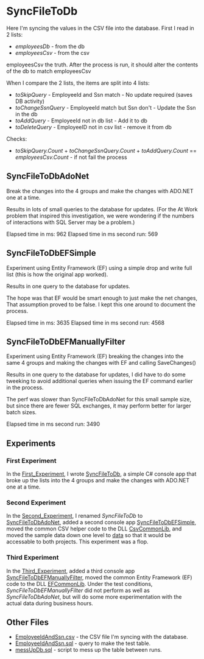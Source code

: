 # SyncFileToDb

Here I'm syncing the values in the CSV file into the database. First I read in 2 lists:
- *employeesDb* - from the db
- *employeesCsv* - from the csv
 
employeesCsv the truth. After the process is run, it should alter the contents of the db to match employeesCsv

When I compare the 2 lists, the items are split into 4 lists:
- *toSkipQuery* - EmployeeId and Ssn match - No update required (saves DB activity)
- *toChangeSsnQuery* - EmployeeId match but Ssn don't - Update the Ssn in the db
- *toAddQuery* - EmployeeId not in db list - Add it to db
- *toDeleteQuery* - EmployeeID not in csv list - remove it from db
 
 Checks:
 - *toSkipQuery.Count* + *toChangeSsnQuery.Count* + *toAddQuery.Count* == *employeesCsv.Count* - if not fail the process
	 
## SyncFileToDbAdoNet

Break the changes into the 4 groups and make the changes with ADO.NET one at a time.

Results in lots of small queries to the database for updates. (For the At Work problem that inspired this investigation, we
were wondering if the numbers of interactions with SQL Server may be a problem.)

Elapsed time in ms: 962
Elapsed time in ms second run: 569

## SyncFileToDbEFSimple

Experiment using Entity Framework (EF) using a simple drop and write full list (this is how the original app worked). 

Results in one query to the database for updates. 

The hope was that EF would be smart enough to just make the net changes, That assumption proved to be false. I kept 
this one around to document the process.

Elapsed time in ms: 3635
Elapsed time in ms second run: 4568

## SyncFileToDbEFManuallyFilter

Experiment using Entity Framework (EF) breaking the changes into the same 4 groups and making the changes with EF and 
calling SaveChanges()

Results in one query to the database for updates, I did have to do some tweeking to avoid additional queries when 
issuing the EF command earlier in the process.

The perf was slower than SyncFileToDbAdoNet for this small sample size, but since there are fewer SQL exchanges, it may
perform better for larger batch sizes.

Elapsed time in ms second run: 3490

## Experiments

### First Experiment
In the [First_Experiment](https://github.com/jrcs3/SyncFileToDb/releases/tag/First_Experiment), I wrote 
[SyncFileToDb](https://github.com/jrcs3/SyncFileToDb/tree/First_Experiment/SyncFileToDb), a simple C# console app 
that broke up the lists into the 4 groups and make the changes with ADO.NET one at a time. 

### Second Experiment
In the [Second_Experiment](https://github.com/jrcs3/SyncFileToDb/releases/tag/Second_Experiment), I renamed *SyncFileToDb* to 
[SyncFileToDbAdoNet](https://github.com/jrcs3/SyncFileToDb/tree/Second_Experiment/SyncFileToDbAdoNet), added a second console app 
[SyncFileToDbEFSimple](https://github.com/jrcs3/SyncFileToDb/tree/Second_Experiment/SyncFileToDbEFSimple), moved the common
CSV helper code to the DLL [CsvCommonLib](https://github.com/jrcs3/SyncFileToDb/tree/Second_Experiment/CsvCommonLib), and moved the
sample data down one level to [data](https://github.com/jrcs3/SyncFileToDb/tree/Second_Experiment/data) so that it would be accessable 
to both projects. This experiment was a flop.

### Third Experiment
In the [Third_Experiment](https://github.com/jrcs3/SyncFileToDb/releases/tag/Third_Experiment), added a third console app
[SyncFileToDbEFManuallyFilter](https://github.com/jrcs3/SyncFileToDb/tree/Third_Experiment/SyncFileToDbEFManuallyFilter), moved the common
Entity Framework (EF) code to the DLL [EFCommonLib](https://github.com/jrcs3/SyncFileToDb/tree/Third_Experiment/EFCommonLib). Under the 
test conditions, *SyncFileToDbEFManuallyFilter* did not perform as well as *SyncFileToDbAdoNet*, but will do some more experimentation with
the actual data during business hours.

## Other Files

- [EmployeeIdAndSsn.csv](https://github.com/jrcs3/SyncFileToDb/blob/master/data/EmployeeIdAndSsn.csv) - the CSV file I'm syncing with the database.
- [EmployeeIdAndSsn.sql](https://github.com/jrcs3/SyncFileToDb/blob/master/data/EmployeeIdAndSsn.sql) - query to make the test table.
- [messUpDb.sql](https://github.com/jrcs3/SyncFileToDb/blob/master/data/messUpDb.sql) - script to mess up the table between runs.